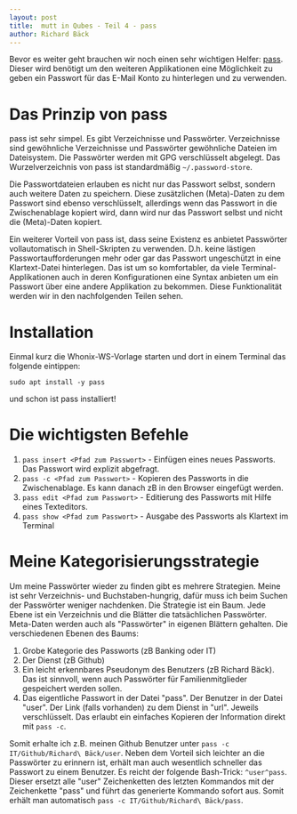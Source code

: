 ```yaml
---
layout: post
title:  mutt in Qubes - Teil 4 - pass
author: Richard Bäck
---
```


Bevor es weiter geht brauchen wir noch einen sehr wichtigen Helfer: [pass](https://en.wikipedia.org/wiki/Pass_(software)). Dieser wird benötigt um den weiteren Applikationen eine Möglichkeit zu geben ein Passwort für das E-Mail Konto zu hinterlegen und zu verwenden.

# Das Prinzip von pass

pass ist sehr simpel. Es gibt Verzeichnisse und Passwörter. Verzeichnisse sind gewöhnliche Verzeichnisse und Passwörter gewöhnliche Dateien im Dateisystem. Die Passwörter werden mit GPG verschlüsselt abgelegt. Das Wurzelverzeichnis von pass ist standardmäßig `~/.password-store`.

Die Passwortdateien erlauben es nicht nur das Passwort selbst, sondern auch weitere Daten zu speichern. Diese zusätzlichen (Meta)-Daten zu dem Passwort sind ebenso verschlüsselt, allerdings wenn das Passwort in die Zwischenablage kopiert wird, dann wird nur das Passwort selbst und nicht die (Meta)-Daten kopiert.

Ein weiterer Vorteil von pass ist, dass seine Existenz es anbietet Passwörter vollautomatisch in Shell-Skripten zu verwenden. D.h. keine lästigen Passwortaufforderungen mehr oder gar das Passwort ungeschützt in eine Klartext-Datei hinterlegen. Das ist um so komfortabler, da viele Terminal-Applikationen auch in deren Konfigurationen eine Syntax anbieten um ein Passwort über eine andere Applikation zu bekommen. Diese Funktionalität werden wir in den nachfolgenden Teilen sehen.

# Installation

Einmal kurz die Whonix-WS-Vorlage starten und dort in einem Terminal das folgende eintippen:

    sudo apt install -y pass
    
und schon ist pass installiert!


# Die wichtigsten Befehle

1. `pass insert <Pfad zum Passwort>` - Einfügen eines neues Passworts. Das Passwort wird explizit abgefragt.
2. `pass -c <Pfad zum Passwort>` - Kopieren des Passworts in die Zwischenablage. Es kann danach zB in den Browser eingefügt werden.
1. `pass edit <Pfad zum Passwort>` - Editierung des Passworts mit Hilfe eines Texteditors.
1. `pass show <Pfad zum Passwort>` - Ausgabe des Passworts als Klartext im Terminal

# Meine Kategorisierungsstrategie

Um meine Passwörter wieder zu finden gibt es mehrere Strategien. Meine ist sehr Verzeichnis- und Buchstaben-hungrig, dafür muss ich beim Suchen der Passwörter weniger nachdenken. Die Strategie ist ein Baum. Jede Ebene ist ein Verzeichnis und die Blätter die tatsächlichen Passwörter. Meta-Daten werden auch als "Passwörter" in eigenen Blättern gehalten. Die verschiedenen Ebenen des Baums:

1. Grobe Kategorie des Passworts (zB Banking oder IT)
2. Der Dienst (zB Github)
3. Ein leicht erkennbares Pseudonym des Benutzers (zB Richard Bäck). Das ist sinnvoll, wenn auch Passwörter für Familienmitglieder gespeichert werden sollen.
4. Das eigentliche Passwort in der Datei "pass". Der Benutzer in der Datei "user". Der Link (falls vorhanden) zu dem Dienst in "url". Jeweils verschlüsselt. Das erlaubt ein einfaches Kopieren der Information direkt mit `pass -c`.

Somit erhalte ich z.B. meinen Github Benutzer unter `pass -c IT/Github/Richard\ Bäck/user`. Neben dem Vorteil sich leichter an die Passwörter zu erinnern ist, erhält man auch wesentlich schneller das Passwort zu einem Benutzer. Es reicht der folgende Bash-Trick: `^user^pass`. Dieser ersetzt alle "user" Zeichenketten des letzten Kommandos mit der Zeichenkette "pass" und führt das generierte Kommando sofort aus. Somit erhält man automatisch `pass -c IT/Github/Richard\ Bäck/pass`.



